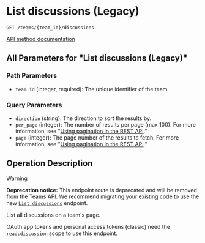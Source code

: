 # List discussions (Legacy)

`GET /teams/{team_id}/discussions`

[API method documentation](https://docs.github.com/rest/teams/discussions#list-discussions-legacy)

## All Parameters for "List discussions (Legacy)"

### Path Parameters

- `team_id` (integer, required): The unique identifier of the team.
### Query Parameters

- `direction` (string): The direction to sort the results by.
- `per_page` (integer): The number of results per page (max 100). For more information, see "[Using pagination in the REST API](https://docs.github.com/rest/using-the-rest-api/using-pagination-in-the-rest-api)."
- `page` (integer): The page number of the results to fetch. For more information, see "[Using pagination in the REST API](https://docs.github.com/rest/using-the-rest-api/using-pagination-in-the-rest-api)."

## Operation Description

> [!WARNING]
> **Deprecation notice:** This endpoint route is deprecated and will be removed from the Teams API. We recommend migrating your existing code to use the new [`List discussions`](https://docs.github.com/rest/teams/discussions#list-discussions) endpoint.

List all discussions on a team's page.

OAuth app tokens and personal access tokens (classic) need the `read:discussion` scope to use this endpoint.
